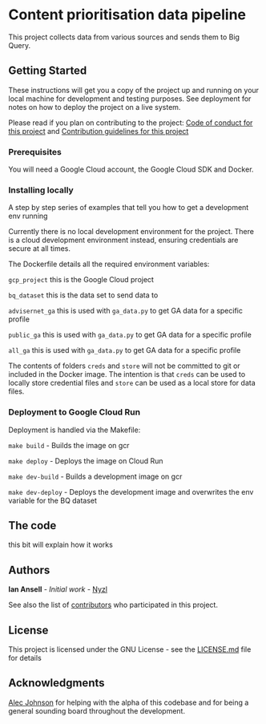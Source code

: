 # Content prioritisation data pipeline

This project collects data from various sources and sends them to Big Query.

## Getting Started

These instructions will get you a copy of the project up and running on your local machine for development and testing purposes. See deployment for notes on how to deploy the project on a live system.

Please read if you plan on contributing to the project:
[Code of conduct for this project](docs/CODE_OF_CONDUCT.md)
and
[Contribution guidelines for this project](docs/CONTRIBUTING.md)

### Prerequisites

You will need a Google Cloud account, the Google Cloud SDK and Docker.


### Installing locally

A step by step series of examples that tell you how to get a development env running

Currently there is no local development environment for the project. There is a cloud development environment instead, ensuring credentials are secure at all times. 

The Dockerfile details all the required environment variables:

`gcp_project` this is the Google Cloud project

`bq_dataset` this is the data set to send data to

`advisernet_ga` this is used with `ga_data.py` to get GA data for a specific profile

`public_ga` this is used with `ga_data.py` to get GA data for a specific profile

`all_ga` this is used with `ga_data.py` to get GA data for a specific profile


The contents of folders `creds` and `store` will not be committed to git or included in the Docker image. The intention is that `creds` can be used to locally store credential files and `store` can be used as a local store for data files.


### Deployment to Google Cloud Run

Deployment is handled via the Makefile:

`make build` - Builds the image on gcr

`make deploy` - Deploys the image on Cloud Run

`make dev-build` - Builds a development image on gcr

`make dev-deploy` - Deploys the development image and overwrites the env variable for the BQ dataset



## The code

this bit will explain how it works


## Authors

**Ian Ansell** - *Initial work* - [Nyzl](https://github.com/Nyzl)

See also the list of [contributors](https://github.com/your/project/contributors) who participated in this project.

## License

This project is licensed under the GNU License - see the [LICENSE.md](LICENSE.md) file for details

## Acknowledgments

[Alec Johnson](https://github.com/MrAlecJohnson) for helping with the alpha of this codebase and for being a general sounding board throughout the development.


